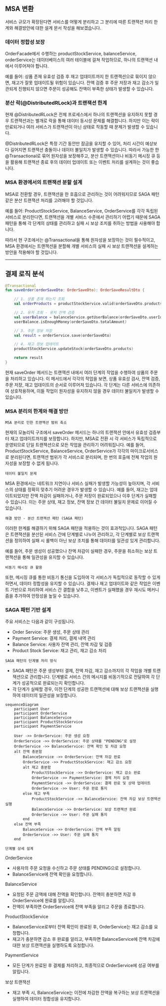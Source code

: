 ## MSA 변환
서비스 규모가 확장된다면 서비스를 어떻게 분리하고 그 분리에 따른 트랜잭션 처리 한계와 해결방안에 대한 설계 문서 작성을
해보겠습니다.

### 데이터 정합성 보장
OrderFacade에서 수행하는 productStockService, balanceService, orderService는 데이터베이스의 여러 테이블에 걸쳐 작업하므로, 
하나의 트랜잭션 내에서 이루어져야 합니다. 

예를 들어: 상품 존재 유효성 검증 후 재고 업데이트까지 한 트랜잭션으로 묶이지 않으면, 재고가 잘못 업데이트될 위험이 있습니다.
잔액 검증 후 주문 저장과 재고 감소가 일관되게 진행되지 않으면 주문이 성공해도 잔액이 부족한 상태가 발생할 수 있습니다.

### 분산 락(@DistributedRLock)과 트랜잭션 한계
현재 @DistributedRLock은 전체 프로세스에서 하나의 트랜잭션을 유지하지 못할 경우 트랜잭션과는 별개로 락을 통해 데이터 동시성 문제를 해결합니다. 
하지만 이는 락이 만료되거나 여러 서비스가 트랜잭션이 아닌 상태로 작동할 때 문제가 발생할 수 있습니다.

@DistributedRLock은 특정 기간 동안만 잠금을 유지할 수 있어, 처리 시간이 예상보다 길어지면 트랜잭션 충돌이나 데이터 불일치가 발생할 수 있습니다.
따라서 가능한 한 @Transactional로 묶어 원자성을 보장해주고, 분산 트랜잭션이나 비동기 메시징 큐 등을 활용해 트랜잭션 종료 후의 데이터 업데이트 또는 이벤트 처리를 설계하는 것이 좋습니다.

### MSA 환경에서의 트랜잭션 분할 설계
MSA로 전환할 경우, 트랜잭션을 한 호흡으로 관리하는 것이 어려워지므로 SAGA 패턴 같은 분산 트랜잭션 처리를 고려해야 할 것입니다. 

예를 들어: ProductStockService, BalanceService, OrderService를 각각 독립된 서비스로 분리한다면, 트랜잭션을 개별 서비스 수준에서 관리하기 어렵기 때문에 
SAGA 패턴을 통해 각 단계의 상태를 관리하고 실패 시 보상 조치를 취하는 방법을 사용해야 합니다.

따라서 현 구조에서는 @Transactional을 통해 원자성을 보장하는 것이 필수적이고, MSA 환경에서는 트랜잭션을 분할해 개별 서비스의 실패 시 보상 트랜잭션을 설계하는 방안을 적용해야 할 것입니다.

---
## 결제 로직 분석

```kotlin
@Transactional
fun saveOrder(orderSaveDto: OrderSaveDto): OrderSaveResultDto {

    // 1. 상품 존재 하는지 조회
    val orderProducts = productStockService.valid(orderSaveDto.products)

    // 2. 유저 조회 - 유저 잔액 검증
    val userBalance = balanceService.getUserBalance(orderSaveDto.userId)
    userBalance.isEnoughMoney(orderSaveDto.totalAmount)

    // 3. 주문 정보 저장
    val result = orderService.save(orderSaveDto)

    // 4. 재고 정보 업데이트
    productStockService.updateStock(orderSaveDto.products)

    return result
}
```
현재 saveOrder 메서드는 트랜잭션 내에서 여러 단계의 작업을 수행하여 상품의 주문을 처리하고 있습니다. 
이 메서드에서 각각의 작업을 보면, 상품 유효성 검사, 잔액 검증, 주문 저장, 재고 업데이트의 순서로 이루어져 있습니다. 
각 단계는 다른 서비스에 의존하여 상호작용하며, 이들 작업이 원자성을 유지하지 않을 경우 데이터 불일치가 발생할 수 있습니다.

### MSA 분리의 한계와 해결 방안

`MSA 분리로 인한 트랜잭션 범위 축소`

현재의 모놀리틱 구조에서 saveOrder 메서드는 하나의 트랜잭션 안에서 유효성 검증부터 재고 업데이트까지를 보장합니다. 
하지만, MSA로 전환 시 각 서비스가 독립적으로 운영되므로 단일 트랜잭션으로 모든 작업을 관리하기 어려워집니다. 
예를 들어, ProductStockService, BalanceService, OrderService가 각각의 마이크로서비스로 분리된다면, 
트랜잭션 범위가 각 서비스로 분리되며, 한 번의 호출에 전체 작업의 원자성을 보장할 수 없게 됩니다.

`데이터 불일치 문제`

MSA 환경에서는 네트워크 지연이나 서비스 실패가 발생할 가능성이 높아지며, 각 서비스의 상태를 정확히 맞추기 어려운 경우가 발생할 수 있습니다.
예를 들어, 재고는 업데이트되었지만 잔액 차감이 실패하거나, 주문 저장이 완료되었으나 이후 단계가 실패할 수 있습니다. 
이는 주문 상태, 재고 정보, 잔액 정보 간 데이터 불일치 문제로 이어질 수 있습니다.

`해결 방안 - 분산 트랜잭션 패턴 (SAGA 패턴)`

이러한 한계를 해결하기 위해 SAGA 패턴을 적용하는 것이 효과적입니다. 
SAGA 패턴은 트랜잭션을 분산된 서비스 간에 단계별로 나누어 관리하고, 각 단계별로 보상 트랜잭션을 정의하여 실패 시 롤백이 아닌 
보상 조치를 통해 데이터를 일관성 있게 관리합니다.

예를 들어, 주문 생성이 성공했으나 잔액 차감이 실패한 경우, 주문을 취소하는 보상 트랜잭션을 통해 일관성을 유지할 수 있습니다.

`비동기 메시징 큐 활용`

또한, 메시징 큐를 통한 비동기 통신을 도입하여 각 서비스가 독립적으로 동작할 수 있게 하면서, 데이터 정합성을 유지할 수 있습니다. 
결제나 재고 업데이트와 같은 작업은 이벤트 기반으로 처리하여 서비스 간 결합을 낮추고, 
이벤트가 실패했을 경우 재시도 메커니즘을 추가하여 안정성을 높일 수 있습니다.

### SAGA 패턴 기반 설계

주요 서비스는 다음과 같이 구성됩니다.

- Order Service: 주문 생성, 주문 상태 관리
- Payment Service: 결제 처리, 결제 내역 관리
- Balance Service: 사용자 잔액 관리, 잔액 차감 및 검증
- Product Stock Service: 재고 관리, 재고 감소 처리

`SAGA 패턴의 단계별 처리 방식`
- SAGA 패턴은 주문 생성부터 결제, 잔액 차감, 재고 감소까지의 각 작업을 개별 트랜잭션으로 관리합니다. 
단계별로 서비스 간의 메시지를 비동기적으로 전달하여 각 단계가 성공적으로 완료되는지 확인합니다.
- 각 단계가 실패할 경우, 이전 단계의 성공한 트랜잭션에 대해 보상 트랜잭션을 실행하여 데이터의 일관성을 보장합니다.

```mermaid
sequenceDiagram
    participant User
    participant OrderService
    participant BalanceService
    participant ProductStockService
    participant PaymentService
    
    User ->> OrderService: 주문 생성 요청
    OrderService ->> OrderService: 주문 상태를 "PENDING"로 설정
    OrderService ->> BalanceService: 잔액 확인 및 차감 요청
    alt 잔액 충분함
        BalanceService ->> OrderService: 잔액 차감 완료
        OrderService ->> ProductStockService: 재고 감소 요청
        alt 재고 충분함
            ProductStockService ->> OrderService: 재고 감소 완료
            OrderService ->> PaymentService: 결제 처리 요청
            PaymentService ->> OrderService: 결제 완료 및 상태 업데이트
            OrderService ->> User: 주문 완료 통지
        else 재고 부족
            ProductStockService ->> BalanceService: 잔액 차감 보상 트랜잭션 실행
            BalanceService ->> OrderService: 보상 트랜잭션 완료
            OrderService ->> User: 주문 실패 통지
        end
    else 잔액 부족
        BalanceService ->> OrderService: 잔액 부족 알림
        OrderService ->> User: 주문 실패 통지
    end
```

`단계별 상세 설계`

OrderService
- 사용자의 주문 요청을 수신하고 주문 상태를 PENDING으로 설정합니다. 
- BalanceService에 잔액 확인을 요청합니다.

BalanceService
- 요청된 주문 금액에 대해 잔액을 확인합니다. 잔액이 충분하면 차감 후 OrderService에 완료를 알립니다.
- 잔액이 부족하면 OrderService에 잔액 부족을 알리고 주문을 종료합니다.

ProductStockService
- BalanceService로부터 잔액 확인이 완료된 후, OrderService는 재고 감소를 요청합니다.
- 재고가 충분하면 감소 후 완료를 알리고, 부족하면 BalanceService에 잔액 차감에 대한 보상 트랜잭션을 실행하도록 요청합니다.

PaymentService
- 모든 단계가 완료된 후 결제를 처리하고, 최종적으로 OrderService에 성공 여부를 알립니다.

보상 트랜잭션
- 재고 부족 시, BalanceService는 이전에 차감한 잔액을 복구하는 보상 트랜잭션을 실행하여 데이터 정합성을 유지합니다.
